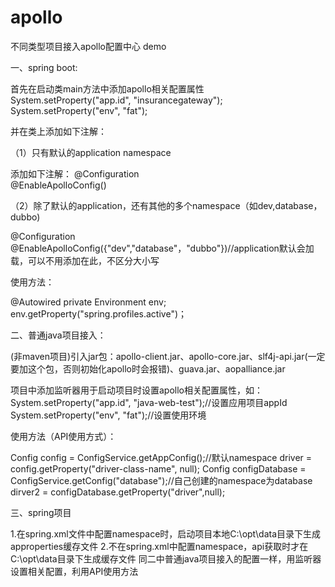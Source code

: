 # apollo
不同类型项目接入apollo配置中心 demo

一、spring boot:

首先在启动类main方法中添加apollo相关配置属性
System.setProperty("app.id", "insurancegateway");
System.setProperty("env", "fat");

并在类上添加如下注解：

（1）只有默认的application namespace

添加如下注解：
@Configuration  
@EnableApolloConfig()

（2）除了默认的application，还有其他的多个namespace（如dev,database，dubbo)

@Configuration  
@EnableApolloConfig({"dev","database"，"dubbo"})//application默认会加载，可以不用添加在此，不区分大小写

使用方法：

@Autowired
private Environment env;
env.getProperty("spring.profiles.active")；

二、普通java项目接入：

(非maven项目)引入jar包：apollo-client.jar、apollo-core.jar、slf4j-api.jar(一定要加这个包，否则初始化apollo时会报错)、guava.jar、aopalliance.jar

项目中添加监听器用于启动项目时设置apollo相关配置属性，如：
System.setProperty("app.id", "java-web-test");//设置应用项目appId
System.setProperty("env", "fat");//设置使用环境

使用方法（API使用方式）：

Config config = ConfigService.getAppConfig();//默认namespace
driver = config.getProperty("driver-class-name", null);
Config configDatabase = ConfigService.getConfig("database");//自己创建的namespace为database
dirver2 = configDatabase.getProperty("driver",null);

三、spring项目

1.在spring.xml文件中配置namespace时，启动项目本地C:\opt\data目录下生成approperties缓存文件
2.不在spring.xml中配置namespace，api获取时才在C:\opt\data目录下生成缓存文件
同二中普通java项目接入的配置一样，用监听器设置相关配置，利用API使用方法
